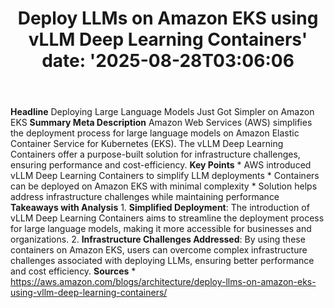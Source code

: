 ﻿---
title: "Deploy LLMs on Amazon EKS using vLLM Deep Learning Containers'
date: '2025-08-28T03:06:06"
category: "Markets"
summary: ""
slug: "deploy llms on amazon eks using vllm deep learning container"
source_urls:
  - "https://aws.amazon.com/blogs/architecture/deploy-llms-on-amazon-eks-using-vllm-deep-learning-containers/"
seo:
  title: "Deploy LLMs on Amazon EKS using vLLM Deep Learning Containers | Hash n Hedge'
  description: '"
  keywords: ["news", "markets", "brief"]
---
**Headline** Deploying Large Language Models Just Got Simpler on Amazon EKS  **Summary Meta Description** Amazon Web Services (AWS) simplifies the deployment process for large language models on Amazon Elastic Container Service for Kubernetes (EKS). The vLLM Deep Learning Containers offer a purpose-built solution for infrastructure challenges, ensuring performance and cost-efficiency.  **Key Points**  * AWS introduced vLLM Deep Learning Containers to simplify LLM deployments * Containers can be deployed on Amazon EKS with minimal complexity * Solution helps address infrastructure challenges while maintaining performance  **Takeaways with Analysis**  1. **Simplified Deployment**: The introduction of vLLM Deep Learning Containers aims to streamline the deployment process for large language models, making it more accessible for businesses and organizations. 2. **Infrastructure Challenges Addressed**: By using these containers on Amazon EKS, users can overcome complex infrastructure challenges associated with deploying LLMs, ensuring better performance and cost efficiency.  **Sources** * https://aws.amazon.com/blogs/architecture/deploy-llms-on-amazon-eks-using-vllm-deep-learning-containers/ 
